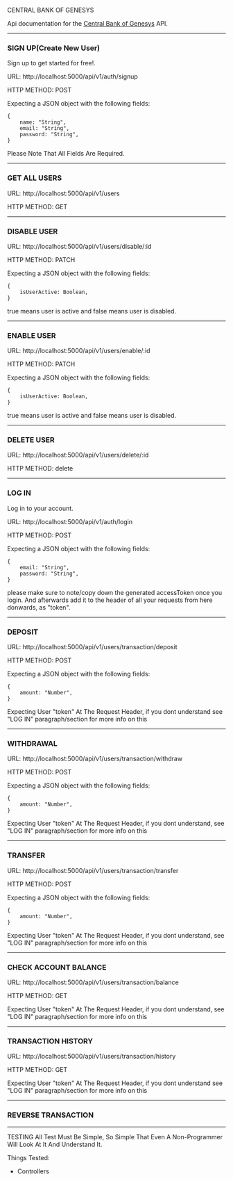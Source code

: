 CENTRAL BANK OF GENESYS


Api documentation for the [Central Bank of Genesys](http://localhost:5000/api/v1/) API.

---------------------------------------------------------------------------------------------------------------------
### SIGN UP(Create New User)

Sign up to get started for free!. 

URL: http://localhost:5000/api/v1/auth/signup

HTTP METHOD: POST

Expecting a JSON object with the following fields: 

```
{       
    name: "String",
    email: "String",
    password: "String",     
}
```

Please Note That All Fields Are Required.

---------------------------------------------------------------------------------------------------------------------

### GET ALL USERS

URL: http://localhost:5000/api/v1/users

HTTP METHOD: GET

---------------------------------------------------------------------------------------------------------------------

### DISABLE USER

URL: http://localhost:5000/api/v1/users/disable/:id

HTTP METHOD: PATCH

Expecting a JSON object with the following fields: 

```
{       
    isUserActive: Boolean,    
}
```

true means user is active and false means user is disabled.

---------------------------------------------------------------------------------------------------------------------

### ENABLE USER

URL: http://localhost:5000/api/v1/users/enable/:id

HTTP METHOD: PATCH

Expecting a JSON object with the following fields: 

```
{       
    isUserActive: Boolean,    
}
```

true means user is active and false means user is disabled.

---------------------------------------------------------------------------------------------------------------------

### DELETE USER

URL: http://localhost:5000/api/v1/users/delete/:id

HTTP METHOD: delete

---------------------------------------------------------------------------------------------------------------------

### LOG IN

Log in to your account.

URL: http://localhost:5000/api/v1/auth/login

HTTP METHOD: POST

Expecting a JSON object with the following fields:

``` 
{       
    email: "String",
    password: "String",     
}
```

please make sure to note/copy down the generated accessToken once you login. And afterwards add it to the header of all your requests from here donwards,  as "token".

---------------------------------------------------------------------------------------------------------------------

### DEPOSIT

URL: http://localhost:5000/api/v1/users/transaction/deposit

HTTP METHOD: POST

Expecting a JSON object with the following fields:

```
{
    amount: "Number",    
}
```

Expecting User "token" At The Request Header, if you dont understand see "LOG IN" paragraph/section for more info on this

---------------------------------------------------------------------------------------------------------------------

### WITHDRAWAL

URL: http://localhost:5000/api/v1/users/transaction/withdraw

HTTP METHOD: POST

Expecting a JSON object with the following fields: 

```
{
    amount: "Number",    
}
```

Expecting User "token" At The Request Header, if you dont understand, see "LOG IN" paragraph/section for more info on this

---------------------------------------------------------------------------------------------------------------------

### TRANSFER

URL: http://localhost:5000/api/v1/users/transaction/transfer

HTTP METHOD: POST

Expecting a JSON object with the following fields: 

```
{
    amount: "Number",    
}
```

Expecting User "token" At The Request Header, if you dont understand, see "LOG IN" paragraph/section for more info on this

---------------------------------------------------------------------------------------------------------------------

### CHECK ACCOUNT BALANCE

URL: http://localhost:5000/api/v1/users/transaction/balance

HTTP METHOD: GET

Expecting User "token" At The Request Header, if you dont understand, see "LOG IN" paragraph/section for more info on this

---------------------------------------------------------------------------------------------------------------------

### TRANSACTION HISTORY

URL: http://localhost:5000/api/v1/users/transaction/history

HTTP METHOD: GET

Expecting User "token" At The Request Header, if you dont understand see "LOG IN" paragraph/section for more info on this

---------------------------------------------------------------------------------------------------------------------





### REVERSE TRANSACTION

---------------------------------------------------------------------------------------------------------------------

TESTING
All Test Must Be Simple, So Simple That Even A Non-Programmer Will Look At It And Understand It.

Things Tested:
- Controllers